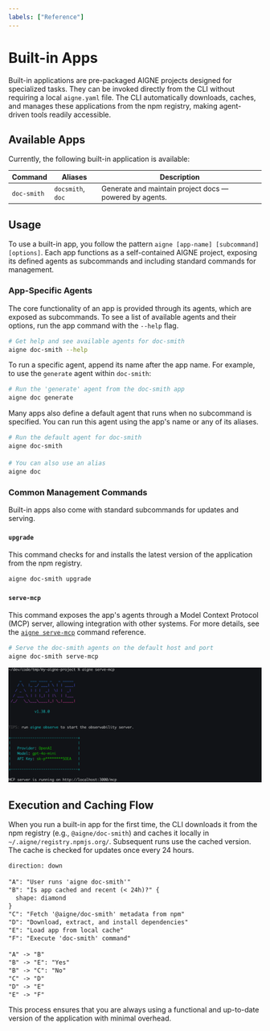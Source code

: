 ```yaml
---
labels: ["Reference"]
---
```


# Built-in Apps

Built-in applications are pre-packaged AIGNE projects designed for specialized tasks. They can be invoked directly from the CLI without requiring a local `aigne.yaml` file. The CLI automatically downloads, caches, and manages these applications from the npm registry, making agent-driven tools readily accessible.

## Available Apps

Currently, the following built-in application is available:

| Command | Aliases | Description |
|---|---|---|
| `doc-smith` | `docsmith`, `doc` | Generate and maintain project docs — powered by agents. |

## Usage

To use a built-in app, you follow the pattern `aigne [app-name] [subcommand] [options]`. Each app functions as a self-contained AIGNE project, exposing its defined agents as subcommands and including standard commands for management.

### App-Specific Agents

The core functionality of an app is provided through its agents, which are exposed as subcommands. To see a list of available agents and their options, run the app command with the `--help` flag.

```bash
# Get help and see available agents for doc-smith
aigne doc-smith --help
```

To run a specific agent, append its name after the app name. For example, to use the `generate` agent within `doc-smith`:

```bash
# Run the 'generate' agent from the doc-smith app
aigne doc generate
```

Many apps also define a default agent that runs when no subcommand is specified. You can run this agent using the app's name or any of its aliases.

```bash
# Run the default agent for doc-smith
aigne doc-smith

# You can also use an alias
aigne doc
```

### Common Management Commands

Built-in apps also come with standard subcommands for updates and serving.

#### `upgrade`

This command checks for and installs the latest version of the application from the npm registry.

```bash
aigne doc-smith upgrade
```

#### `serve-mcp`

This command exposes the app's agents through a Model Context Protocol (MCP) server, allowing integration with other systems. For more details, see the [`aigne serve-mcp`](./command-reference-serve-mcp.md) command reference.

```bash
# Serve the doc-smith agents on the default host and port
aigne doc-smith serve-mcp
```

![Running an MCP server for a built-in app](../assets/run-mcp-service.png)

## Execution and Caching Flow

When you run a built-in app for the first time, the CLI downloads it from the npm registry (e.g., `@aigne/doc-smith`) and caches it locally in `~/.aigne/registry.npmjs.org/`. Subsequent runs use the cached version. The cache is checked for updates once every 24 hours.

```d2
direction: down

"A": "User runs 'aigne doc-smith'"
"B": "Is app cached and recent (< 24h)?" {
  shape: diamond
}
"C": "Fetch '@aigne/doc-smith' metadata from npm"
"D": "Download, extract, and install dependencies"
"E": "Load app from local cache"
"F": "Execute 'doc-smith' command"

"A" -> "B"
"B" -> "E": "Yes"
"B" -> "C": "No"
"C" -> "D"
"D" -> "E"
"E" -> "F"
```

This process ensures that you are always using a functional and up-to-date version of the application with minimal overhead.